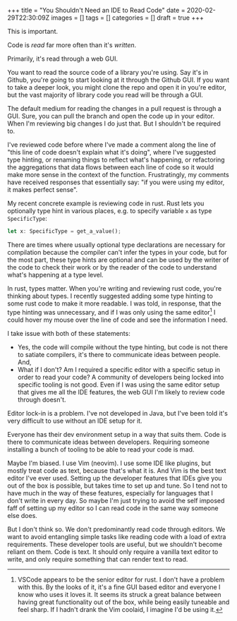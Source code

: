 +++
title = "You Shouldn't Need an IDE to Read Code"
date = 2020-02-29T22:30:09Z
images = []
tags = []
categories = []
draft = true
+++

This is important.

Code is _read_ far more often than it's _written_.

Primarily, it's read through a web GUI.

You want to read the source code of a library you're using.  Say it's in
Github, you're going to start looking at it through the Github GUI. If you want
to take a deeper look, you might clone the repo and open it in you're editor,
but the vast majority of library code you read will be through a GUI.

The default medium for reading the changes in a pull request is through a GUI.
Sure, you can pull the branch and open the code up in your editor. When I'm
reviewing big changes I do just that. But I shouldn't be required to.

I've reviewed code before where I've made a comment along the line of "this
line of code doesn't explain what it's doing", where I've suggested type
hinting, or renaming things to reflect what's happening, or refactoring the
aggregations that data flows between each line of code so it would make more
sense in the context of the function.  Frustratingly, my comments have received
responses that essentially say: "if you were using my editor, it makes perfect
sense".

My recent concrete example is reviewing code in rust. Rust lets you optionally
type hint in various places, e.g. to specify variable `x` as type
`SpecificType`:

```rust
let x: SpecificType = get_a_value();
```

There are times where usually optional type declarations are necessary for
compilation because the compiler can't infer the types in your code, but for
the most part, these type hints are optional and can be used by the writer of
the code to check their work or by the reader of the code to understand what's
happening at a type level.

In rust, types matter. When you're writing and reviewing rust code, you're
thinking about types.  I recently suggested adding some type hinting to some
rust code to make it more readable. I was told, in response, that the type
hinting was unnecessary, and if I was only using the same editor[^1] I could
hover my mouse over the line of code and see the information I need.

I take issue with both of these statements:

* Yes, the code will compile without the type hinting, but code is not there to
  satiate compilers, it's there to communicate ideas between people. And,
* What if I don't? Am I required a specific editor with a specific setup in
  order to read your code? A community of developers being locked into specific
  tooling is not good.  Even if I was using the same editor setup that gives me
  all the IDE features, the web GUI I'm likely to review code through doesn't.

Editor lock-in is a problem.  I've not developed in Java, but I've been told
it's very difficult to use without an IDE setup for it.

Everyone has their dev environment setup in a way that suits them. Code is
there to communicate ideas between developers. Requiring someone installing a
bunch of tooling to be able to read your code is mad.

Maybe I'm biased. I use Vim (neovim). I use some IDE like plugins, but mostly
treat code as text, because that's what it is. And Vim is the best text editor
I've ever used. Setting up the developer features that IDEs give you out of the
box is possible, but takes time to set up and tune.  So I tend not to have much
in the way of these features, especially for languages that I don't write in
every day.  So maybe I'm just trying to avoid the self imposed faff of setting
up my editor so I can read code in the same way someone else does.

But I don't think so. We don't predominantly read code through editors. We want
to avoid entangling simple tasks like reading code with a load of extra
requirements.  These developer tools are useful, but we shouldn't become
reliant on them.  Code is text.  It should only require a vanilla text editor
to write, and only require something that can render text to read.

[^1]: VSCode appears to be the senior editor for rust.  I don't have a problem
with this.  By the looks of it, it's a fine GUI based editor and everyone
I know who uses it loves it.  It seems its struck a great balance between
having great functionality out of the box, while being easily tuneable and
feel sharp. If I hadn't drank the Vim coolaid, I imagine I'd be using it.
